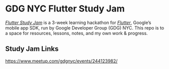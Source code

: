 # GDG NYC Flutter Study Jam

*[Flutter Study Jam](https://www.meetup.com/gdgnyc/events/244123982/)* is a 3-week learning hackathon for *[Flutter](flutter.io)*, Google’s mobile app SDK, run by Google Developer Group (GDG) NYC. This repo is to a space for resources, lessons, notes, and my own work & progress.

## Study Jam Links
https://www.meetup.com/gdgnyc/events/244123982/
